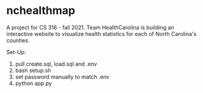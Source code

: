 # nchealthmap
A project for CS 316 - fall 2021.
Team HealthCarolina is building an interactive website to visualize health statistics for each of North Carolina's counties.

Set-Up:
1. pull create.sql, load.sql and .env
2. bash setup.sh
3. set password manually to match .env
4. python app.py
